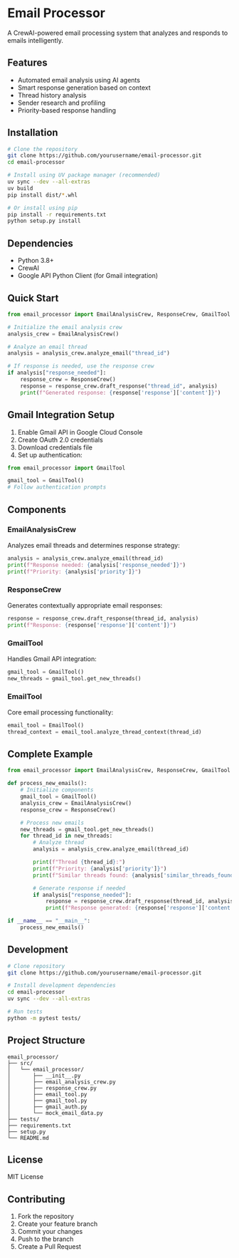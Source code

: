 # Email Processor

A CrewAI-powered email processing system that analyzes and responds to emails intelligently.

## Features

- Automated email analysis using AI agents
- Smart response generation based on context
- Thread history analysis
- Sender research and profiling
- Priority-based response handling

## Installation

```bash
# Clone the repository
git clone https://github.com/yourusername/email-processor.git
cd email-processor

# Install using UV package manager (recommended)
uv sync --dev --all-extras
uv build
pip install dist/*.whl

# Or install using pip
pip install -r requirements.txt
python setup.py install
```

## Dependencies

- Python 3.8+
- CrewAI
- Google API Python Client (for Gmail integration)

## Quick Start

```python
from email_processor import EmailAnalysisCrew, ResponseCrew, GmailTool

# Initialize the email analysis crew
analysis_crew = EmailAnalysisCrew()

# Analyze an email thread
analysis = analysis_crew.analyze_email("thread_id")

# If response is needed, use the response crew
if analysis["response_needed"]:
    response_crew = ResponseCrew()
    response = response_crew.draft_response("thread_id", analysis)
    print(f"Generated response: {response['response']['content']}")
```

## Gmail Integration Setup

1. Enable Gmail API in Google Cloud Console
2. Create OAuth 2.0 credentials
3. Download credentials file
4. Set up authentication:

```python
from email_processor import GmailTool

gmail_tool = GmailTool()
# Follow authentication prompts
```

## Components

### EmailAnalysisCrew
Analyzes email threads and determines response strategy:
```python
analysis = analysis_crew.analyze_email(thread_id)
print(f"Response needed: {analysis['response_needed']}")
print(f"Priority: {analysis['priority']}")
```

### ResponseCrew
Generates contextually appropriate email responses:
```python
response = response_crew.draft_response(thread_id, analysis)
print(f"Response: {response['response']['content']}")
```

### GmailTool
Handles Gmail API integration:
```python
gmail_tool = GmailTool()
new_threads = gmail_tool.get_new_threads()
```

### EmailTool
Core email processing functionality:
```python
email_tool = EmailTool()
thread_context = email_tool.analyze_thread_context(thread_id)
```

## Complete Example

```python
from email_processor import EmailAnalysisCrew, ResponseCrew, GmailTool

def process_new_emails():
    # Initialize components
    gmail_tool = GmailTool()
    analysis_crew = EmailAnalysisCrew()
    response_crew = ResponseCrew()

    # Process new emails
    new_threads = gmail_tool.get_new_threads()
    for thread_id in new_threads:
        # Analyze thread
        analysis = analysis_crew.analyze_email(thread_id)

        print(f"Thread {thread_id}:")
        print(f"Priority: {analysis['priority']}")
        print(f"Similar threads found: {analysis['similar_threads_found']}")

        # Generate response if needed
        if analysis["response_needed"]:
            response = response_crew.draft_response(thread_id, analysis)
            print(f"Response generated: {response['response']['content']}")

if __name__ == "__main__":
    process_new_emails()
```

## Development

```bash
# Clone repository
git clone https://github.com/yourusername/email-processor.git

# Install development dependencies
cd email-processor
uv sync --dev --all-extras

# Run tests
python -m pytest tests/
```

## Project Structure

```
email_processor/
├── src/
│   └── email_processor/
│       ├── __init__.py
│       ├── email_analysis_crew.py
│       ├── response_crew.py
│       ├── email_tool.py
│       ├── gmail_tool.py
│       ├── gmail_auth.py
│       └── mock_email_data.py
├── tests/
├── requirements.txt
├── setup.py
└── README.md
```

## License

MIT License

## Contributing

1. Fork the repository
2. Create your feature branch
3. Commit your changes
4. Push to the branch
5. Create a Pull Request
